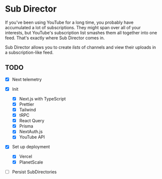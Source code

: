 # Sub Director

If you've been using YouTube for a long time, you probably have accumulated a
lot of subscriptions. They might span over all of your interests, but YouTube's
subscription list smashes them all together into one feed. That's exactly where
Sub Director comes in.

Sub Director allows you to create _lists_ of channels and view their uploads in
a subscription-like feed.

## TODO

- [x] Next telemetry
- [X] Init

  - [x] Next.js with TypeScript
  - [X] Prettier
  - [X] Tailwind
  - [X] tRPC
  - [X] React Query
  - [X] Prisma
  - [X] NextAuth.js
  - [X] YouTube API

- [X] Set up deployment
  - [X] Vercel
  - [X] PlanetScale

- [ ] Persist SubDirectories

